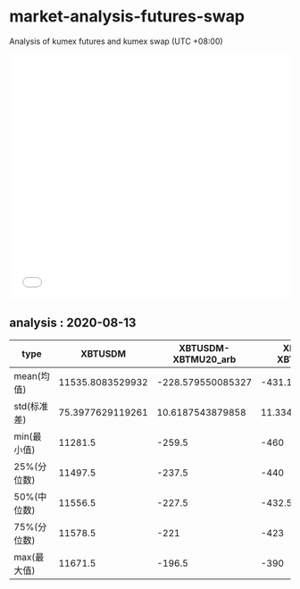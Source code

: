 # market-analysis-futures-swap
Analysis of kumex futures and kumex swap (UTC +08:00)

<iframe width="100%" height="440" src="./data.html" frameborder="no" border="0" scrolling="no"></iframe>

## analysis : 2020-08-13

type|XBTUSDM|XBTUSDM-XBTMU20_arb|XBTUSDM-XBTMZ20_arb|
---|---|---|---
mean(均值) | 11535.8083529932 | -228.579550085327 | -431.192752432952
std(标准差) | 75.3977629119261 | 10.6187543879858 | 11.3340886255938
min(最小值) | 11281.5 | -259.5 | -460
25%(分位数) | 11497.5 | -237.5 | -440
50%(中位数) | 11556.5 | -227.5 | -432.5
75%(分位数) | 11578.5 | -221 | -423
max(最大值) | 11671.5 | -196.5 | -390
